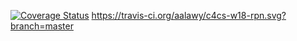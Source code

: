 <a href='https://coveralls.io/github/aalawy/c4cs-w18-rpn?branch=master'><img src='https://coveralls.io/repos/github/aalawy/c4cs-w18-rpn/badge.svg?branch=master' alt='Coverage Status' /></a>
https://travis-ci.org/aalawy/c4cs-w18-rpn.svg?branch=master
